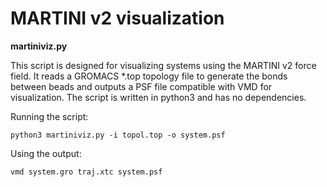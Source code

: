# MARTINI v2 visualization
**martiniviz.py**

This script is designed for visualizing systems using the MARTINI v2 force field. It reads a GROMACS *.top topology file to generate the bonds between beads and outputs a PSF file compatible with VMD for visualization. The script is written in python3 and has no dependencies.

Running the script:
```
python3 martiniviz.py -i topol.top -o system.psf
```

Using the output:
```
vmd system.gro traj.xtc system.psf
```

